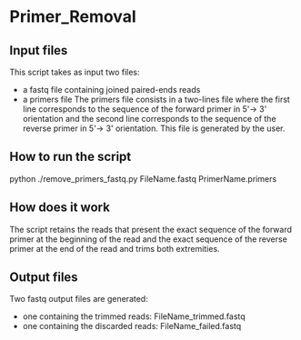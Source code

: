 # Primer_Removal
## Input files
This script takes as input two files:
- a fastq file containing joined paired-ends reads
- a primers file
The primers file consists in a two-lines file where the first line corresponds to the sequence of the forward primer in 5'-> 3' orientation and the second line corresponds to the sequence of the reverse primer in 5'-> 3' orientation.
This file is generated by the user. 

## How to run the script
python ./remove_primers_fastq.py FileName.fastq PrimerName.primers

## How does it work
The script retains the reads that present the exact sequence of the forward primer at the beginning of the read and the exact sequence of the reverse primer at the end of the read and trims both extremities.

## Output files
Two fastq output files are generated:
- one containing the trimmed reads: FileName_trimmed.fastq
- one containing the discarded reads: FileName_failed.fastq
